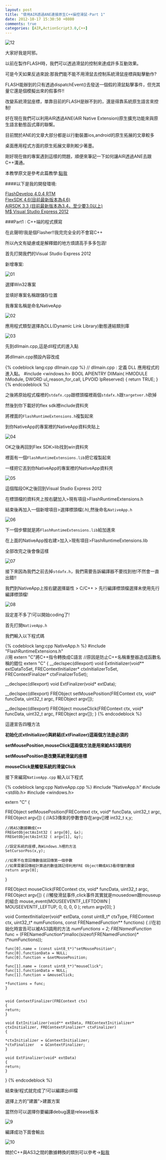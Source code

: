 ```yaml
---
layout: post
title: "使用AIR透過ANE連接原生C++操控滑鼠-Part 1"
date: 2012-10-17 15:30:50 +0800
comments: true
categories: [AIR,ActionScript3.0,C++]
---
```


![12](http://pcdn1.rimg.tw/photos/3030609_smej5qs_l.jpg)

<!--more-->

大家好我是阿邪。 

以前在製作FLASH時，我們可以透過滑鼠的控制來達成許多互動效果。 

可是今天如果反過來說:那我們能不能不用滑鼠去控制系統滑鼠座標與點擊動作? 

FLASH能辦到的只有透過dispatchEvent()去發送一個假的滑鼠點擊事件，但充其量它還是個模擬出來的假事件!! 

改變系統滑鼠座標，單靠目前的FLASH是辦不到的，還是得靠系統原生語言來控制! 

好在現在我們可以利用AIR透過ANE(AIR Native Extension)原生擴充功能來與原生語言動態函式庫的聯繫。 

目前關於ANE的文章大部分都是以行動裝置ios,android的原生拓展的文章較多

桌面應用程式方面的原生拓展文章則較少著墨。 

剛好現在做的專案遇到這樣的問題，順便來筆記一下如何讓AIR透過ANE去跟C++溝通。 

本教學原文是參考此篇教學:[點我](http://rhuno.com/flashblog/2012/04/30/tutorial-flash-and-c-native-extension/)

####以下是我的開發環境:

[FlashDevelop 4.0.4 RTM](http://www.flashdevelop.org/)</br>
[FlexSDK 4.6(目前最新版本為4.6)](http://www.adobe.com/devnet/flex/flex-sdk-download.html)</br>
[AIRSDK 3.3 (目前最新版本為3.4，至少要3.0以上)](http://www.adobe.com/devnet/air/air-sdk-download.html)</br>
[M$ Visual Studio Express 2012](http://www.microsoft.com/visualstudio/eng/products/visual-studio-express-products)</br>

###Part1 : C++端的程式撰寫

在此聲明!我是個Flasher!!我完完全全的不會寫C++

所以內文有疑慮或是解釋錯的地方煩請高手多多包涵!

首先打開我們的Visual Studio Express 2012

新增專案:

![01](http://pcdn1.rimg.tw/photos/3030295_ca9jfsq_l.jpg)

選擇Win32專案

並填好專案名稱跟儲存位置

我專案名稱是命名NativeApp

![02](http://pcdn1.rimg.tw/photos/3030297_5kwzpib_l.jpg)

應用程式類型選擇為DLL(Dynamic Link Library)動態連結類別庫

![03](http://pcdn1.rimg.tw/photos/3030439_dvfphnv_l.jpg)

先到dllmain.cpp,這是dll程式的進入點

將dllmain.cpp預設內容改成

{% codeblock lang:cpp dllmain.cpp %}
// dllmain.cpp : 定義 DLL 應用程式的進入點。
#include <windows.h>
BOOL APIENTRY DllMain( HMODULE hModule,
                       DWORD  ul_reason_for_call,
                       LPVOID lpReserved)
{
      return TRUE;
}
{% endcodeblock %}

之後將原始程式檔裡的<code>stdafx.cpp</code>跟標頭檔裡兩個<code>stdafx.h</code>跟<code>targetver.h</code>砍掉

然後到你下載好的flex sdk裡include資料夾

將裡面的<code>FlashRuntimeExtensions.h</code>複製起來

到你NativeApp的專案裡的NativeApp資料夾貼上

![04](http://pcdn1.rimg.tw/photos/3030359_j9885ui_l.jpg)

OK之後再回到Flex SDK>lib找到win資料夾

裡面有一個<code>FlashRuntimeExtensions.lib</code>把它複製起來

一樣把它丟到你NativeApp的專案裡的NativeApp資料夾

![05](http://pcdn1.rimg.tw/photos/3030377_mtcyb9y_l.jpg)

這個階段OK之後回到Visual Studio Express 2012

在標頭檔的資料夾上按右鍵加入>現有項目>FlashRuntimeExtensions.h

結束後再加入一個新增項目>選擇標頭檔(.h),然後命名<code>NativeApp.h</code>

![06](http://pcdn1.rimg.tw/photos/3030381_z6ypkai_l.jpg)

下一個步驟就是將<code>FlashRuntimeExtensions.lib</code>給加進來

在上面的NativeApp按右建>加入>現有項目>FlashRuntimeExtensions.lib

全部改完之後會像這樣

![07](http://pcdn1.rimg.tw/photos/3030389_4pn6q5h_l.jpg)

接下來因為我們之前去掉<code>stdafx.h</code>，我們需要告訴編譯器不要找到他!不然會一直出錯!!

我們到NativeApp上按右鍵選擇屬性 > C/C++ > 先行編譯標頭檔選擇未使用先行編譯標頭檔!

![08](http://pcdn1.rimg.tw/photos/3030393_uddbl1m_l.jpg)

設定差不多了!可以開始coding了!

首先打開<code>NativeApp.h</code>

我們輸入以下程式碼

{% codeblock lang:cpp NativeApp.h %}
#include "FlashRuntimeExtensions.h"  
//用 extern "C"將C++指令轉換成C語言 
//原因是防止C++名稱重整器造成函數名稱的錯位
extern "C" 
{ 
  __declspec(dllexport) void ExtInitializer(void** extDataToSet, FREContextInitializer* ctxInitializerToSet, FREContextFinalizer* ctxFinalizerToSet); 
  
  __declspec(dllexport) void ExtFinalizer(void* extData); 

  __declspec(dllexport) FREObject setMousePosition(FREContext ctx, void* funcData, uint32_t argc, FREObject argv[]);

  __declspec(dllexport) FREObject mouseClick(FREContext ctx, void* funcData, uint32_t argc, FREObject argv[]); 
}
{% endcodeblock %}


這邊宣告四種方法

**初始化(ExtInitializer)與終結(ExtFinalizer)這兩個方法是必須的**

**setMousePosition,mouseClick這兩個方法是用來給AS3調用的** 

**setMousePosition是改變系統滑鼠的座標** 

**mouseClick是觸發系統的滑鼠Click**

接下來編寫<code>NativeApp.cpp</code>
輸入以下程式

{% codeblock lang:cpp NativeApp.cpp %}
#include "NativeApp.h"
#include <stdlib.h>
#include <windows.h>

extern "C"
{

   FREObject setMousePosition(FREContext ctx, void* funcData, uint32_t argc, FREObject argv[]) 
   {
    //AS3傳來的參數會存在argv[]裡
    int32_t x,y;
	
    //將AS3數據轉成C++
    FREGetObjectAsInt32 ( argv[0], &x);
    FREGetObjectAsInt32 ( argv[1], &y);

    //設定系統的座標,為Windows.h裡的方法
    SetCursorPos(x,y);

    //如果不在意回傳數值就回傳第一個參數
    //如果需要回傳經計算過的數值請記得利用FRE Object轉成AS3看得懂的數據
    return argv[0];
   }

   FREObject mouseClick(FREContext ctx, void* funcData, uint32_t argc, FREObject argv[]) 
   {
    //觸發滑鼠事件,click事件其實就是mousedown跟mouseup的組合
    mouse_event(MOUSEEVENTF_LEFTDOWN | MOUSEEVENTF_LEFTUP, 0, 0, 0, 0 );
    return argv[0];
   }

   void ContextInitializer(void* extData, const uint8_t* ctxType, FREContext ctx, uint32_t* numFunctions, const FRENamedFunction** functions)
   {
    //在初始化時宣告可以被AS3調用的方法
    *numFunctions = 2;
    FRENamedFunction* func = (FRENamedFunction*)malloc(sizeof(FRENamedFunction)*(*numFunctions));
	
		
    func[0].name = (const uint8_t*)"setMousePosition";
    func[0].functionData = NULL;
    func[0].function = &setMousePosition;

    func[1].name = (const uint8_t*)"mouseClick";
    func[1].functionData = NULL;
    func[1].function = &mouseClick;
		
    *functions = func;
    }


    void ContextFinalizer(FREContext ctx) 
    {
	return;
    }

    void ExtInitializer(void** extData, FREContextInitializer* ctxInitializer, FREContextFinalizer* ctxFinalizer) 
    {
	
	*ctxInitializer = &ContextInitializer;
	*ctxFinalizer   = &ContextFinalizer;
    }

    void ExtFinalizer(void* extData) 
    {
	return;
    }
}
{% endcodeblock %}

結束後!程式就完成了!可以編譯出dll檔

選擇上方的"建置">建置方案

當然你可以選擇你要編譯debug還是release版本

![9](http://pcdn1.rimg.tw/photos/3030423_c0xo82a_l.jpg)

編譯成功下面會輸出

![10](http://pcdn1.rimg.tw/photos/3030425_bondyg4_l.jpg)

關於C++與AS3之間的數據轉換的類別可以參考→[點我](http://help.adobe.com/en_US/air/extensions/WS460ee381960520ad-866f9c112aa6e1ad46-7ff8.html)


